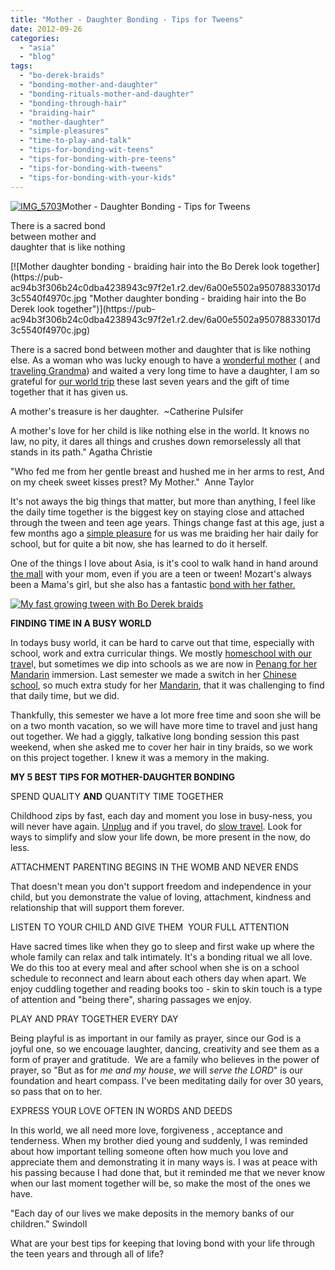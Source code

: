 ```yaml
---
title: "Mother - Daughter Bonding - Tips for Tweens"
date: 2012-09-26
categories: 
  - "asia"
  - "blog"
tags: 
  - "bo-derek-braids"
  - "bonding-mother-and-daughter"
  - "bonding-rituals-mother-and-daughter"
  - "bonding-through-hair"
  - "braiding-hair"
  - "mother-daughter"
  - "simple-pleasures"
  - "time-to-play-and-talk"
  - "tips-for-bonding-wit-teens"
  - "tips-for-bonding-with-pre-teens"
  - "tips-for-bonding-with-tweens"
  - "tips-for-bonding-with-your-kids"
---
```


[![IMG_5703](https://pub-ac94b3f306b24c0dba4238943c97f2e1.r2.dev/6a00e5502a95078833017ee3caae36970d.jpg "IMG_5703")](https://pub-ac94b3f306b24c0dba4238943c97f2e1.r2.dev/6a00e5502a95078833017ee3caae36970d.jpg)Mother - Daughter Bonding - 
Tips for Tweens  
  
There is a sacred bond  
between mother and  
daughter that is like nothing

<!--more--> [![Mother daughter bonding - braiding hair into the Bo Derek look together](https://pub-ac94b3f306b24c0dba4238943c97f2e1.r2.dev/6a00e5502a95078833017d3c5540f4970c.jpg "Mother daughter bonding - braiding hair into the Bo Derek look together")](https://pub-ac94b3f306b24c0dba4238943c97f2e1.r2.dev/6a00e5502a95078833017d3c5540f4970c.jpg)  
  
There is a sacred bond between mother and daughter that is like nothing else. As a woman who was lucky enough to have a [wonderful mother](http://soultravelers3new.local/2007/02/worlds-best-mot.html "wonderful mother") ( and [traveling Grandma](http://soultravelers3new.local/2011/01/traveling-with-grandma-3-generation-travel.html "travel with Grandma")) and waited a very long time to have a daughter, I am so grateful for [our world trip](http://soultravelers3new.local/2012/01/amazing-family-world-tour.html "Our RTW world trip") these last seven years and the gift of time together that it has given us.  
  
  
A mother's treasure is her daughter.  ~Catherine Pulsifer  
  
A mother's love for her child is like nothing else in the world. It knows no  law, no pity, it dares all things and crushes down remorselessly all that stands in its path." Agatha Christie  
  
"Who fed me from her gentle breast and hushed me in her arms to rest, And on my cheek sweet kisses prest? My Mother."  Anne Taylor  
  
  
It's not aways the big things that matter, but more than anything, I feel like the daily time together is the biggest key on staying close and attached through the tween and teen age years. Things change fast at this age, just a few months ago a [simple pleasure](http://soultravelers3new.local/2012/05/lifes-simple-pleasures.html "simple pleasures") for us was me braiding her hair daily for school, but for quite a bit now, she has learned to do it herself.  
  
One of the things I love about Asia, is it's cool to walk hand in hand around [the mall](http://soultravelers3new.local/2010/12/tropical-christmas-abroad-in-asia.html "Asia mall Christmas") with your mom, even if you are a teen or tween! Mozart's always been a Mama's girl, but she also has a fantastic [bond with her father.](http://soultravelers3new.local/2009/06/happy-fathers-day-traveling-dads.html "father daughter bond")  
  
[![My fast growing tween with Bo Derek braids](https://pub-ac94b3f306b24c0dba4238943c97f2e1.r2.dev/6a00e5502a95078833017d3c5542bf970c.jpg "My fast growing tween with Bo Derek braids")](https://pub-ac94b3f306b24c0dba4238943c97f2e1.r2.dev/6a00e5502a95078833017d3c5542bf970c.jpg)  
  
**FINDING TIME IN A BUSY WORLD**  
  
In todays busy world, it can be hard to carve out that time, especially with school, work and extra curricular things. We mostly [homeschool with our trave](http://soultravelers3new.local/2010/03/long-term-family-travel-homeschool-roadschool-world-school-digitalnomad-lifestyle-design-virtual-.html "homeschool and travel")l, but sometimes we dip into schools as we are now in [Penang for her Mandarin](http://soultravelers3new.local/2012/06/why-learn-mandarin-in-tropical-asia-penang.html "Penang for Mandarin") immersion. Last semester we made a switch in her [Chinese school](http://soultravelers3new.local/2012/07/chinese-school-in-asia-11-year-old-american-doing-physics-in-mandarin.html "Chinese school"), so much extra study for her [Mandarin](http://soultravelers3new.local/2011/01/only-american-girl-in-an-all-mandarin-school-chinese-immersion-in-language-culture-through-school.html "American in Mandarin school"), that it was challenging to find that daily time, but we did.  
  
Thankfully, this semester we have a lot more free time and soon she will be on a two month vacation, so we will have more time to travel and just hang out together. We had a giggly, talkative long bonding session this past weekend, when she asked me to cover her hair in tiny braids, so we work on this project together. I knew it was a memory in the making.  
  
**MY 5 BEST TIPS FOR MOTHER-DAUGHTER BONDING**  
  
SPEND QUALITY **AND** QUANTITY TIME TOGETHER  
  
Childhood zips by fast, each day and moment you lose in busy-ness, you will never have again. [Unplug](http://soultravelers3new.local/2012/06/unplugged-todays-best-luxury-.html "Unplug your life") and if you travel, do [slow travel](http://soultravelers3new.local/2011/11/slow-travel.html "slow travel"). Look for ways to simplify and slow your life down, be more present in the now, do less.  
  
ATTACHMENT PARENTING BEGINS IN THE WOMB AND NEVER ENDS  
  
That doesn't mean you don't support freedom and independence in your child, but you demonstrate the value of loving, attachment, kindness and relationship that will support them forever.  
  
LISTEN TO YOUR CHILD AND GIVE THEM  YOUR FULL ATTENTION  
  
Have sacred times like when they go to sleep and first wake up where the whole family can relax and talk intimately. It's a bonding ritual we all love. We do this too at every meal and after school when she is on a school schedule to reconnect and learn about each others day when apart. We enjoy cuddling together and reading books too - skin to skin touch is a type of attention and "being there", sharing passages we enjoy.  
  
PLAY AND PRAY TOGETHER EVERY DAY  
  
Being playful is as important in our family as prayer, since our God is a joyful one, so we encouage laughter, dancing, creativity and see them as a form of prayer and gratitude.  We are a family who believes in the power of prayer, so "But as for _me and my house_, _we_ will _serve the LORD_" is our foundation and heart compass. I've been meditating daily for over 30 years, so pass that on to her.  
  
EXPRESS YOUR LOVE OFTEN IN WORDS AND DEEDS  
  
In this world, we all need more love, forgiveness , acceptance and tenderness. When my brother died young and suddenly, I was reminded about how important telling someone often how much you love and appreciate them and demonstrating it in many ways is. I was at peace with his passing because I had done that, but it reminded me that we never know when our last moment together will be, so make the most of the ones we have.  
  
"Each day of our lives we make deposits in the memory banks of our children." Swindoll  
  
What are your best tips for keeping that loving bond with your life through the teen years and through all of life?
